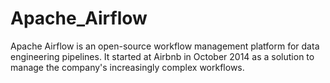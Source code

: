 # Apache_Airflow
Apache Airflow is an open-source workflow management platform for data engineering pipelines. It started at Airbnb in October 2014 as a solution to manage the company's increasingly complex workflows.
